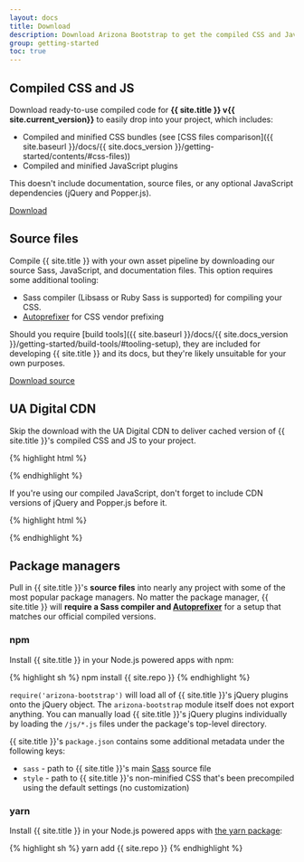 ```yaml
---
layout: docs
title: Download
description: Download Arizona Bootstrap to get the compiled CSS and JavaScript, source code, or include it with your favorite package managers like npm, RubyGems, and more.
group: getting-started
toc: true
---
```


## Compiled CSS and JS

Download ready-to-use compiled code for **{{ site.title }} v{{ site.current_version}}** to easily drop into your project, which includes:

- Compiled and minified CSS bundles (see [CSS files comparison]({{ site.baseurl }}/docs/{{ site.docs_version }}/getting-started/contents/#css-files))
- Compiled and minified JavaScript plugins

This doesn't include documentation, source files, or any optional JavaScript dependencies (jQuery and Popper.js).

<a href="{{ site.download.dist }}" class="btn btn-bd-red" onclick="ga('send', 'event', 'Getting started', 'Download', 'Download {{ site.title }}');">Download</a>

## Source files

Compile {{ site.title }} with your own asset pipeline by downloading our source Sass, JavaScript, and documentation files. This option requires some additional tooling:

- Sass compiler (Libsass or Ruby Sass is supported) for compiling your CSS.
- [Autoprefixer](https://github.com/postcss/autoprefixer) for CSS vendor prefixing

Should you require [build tools]({{ site.baseurl }}/docs/{{ site.docs_version }}/getting-started/build-tools/#tooling-setup), they are included for developing {{ site.title }} and its docs, but they're likely unsuitable for your own purposes.

<a href="{{ site.download.source }}" class="btn btn-bd-red" onclick="ga('send', 'event', 'Getting started', 'Download', 'Download source');">Download source</a>

## UA Digital CDN

Skip the download with the UA Digital CDN to deliver cached version of {{ site.title }}'s compiled CSS and JS to your project.

{% highlight html %}
<link rel="stylesheet" href="{{ site.cdn.css }}" crossorigin="anonymous">
<script src="{{ site.cdn.js }}" crossorigin="anonymous"></script>
{% endhighlight %}

If you're using our compiled JavaScript, don't forget to include CDN versions of jQuery and Popper.js before it.

{% highlight html %}
<script src="{{ site.cdn.jquery }}" integrity="{{ site.cdn.jquery_hash }}" crossorigin="anonymous"></script>
<script src="{{ site.cdn.popper }}" integrity="{{ site.cdn.popper_hash }}" crossorigin="anonymous"></script>
{% endhighlight %}

## Package managers

Pull in {{ site.title }}'s **source files** into nearly any project with some of the most popular package managers. No matter the package manager, {{ site.title }} will **require a Sass compiler and [Autoprefixer](https://github.com/postcss/autoprefixer)** for a setup that matches our official compiled versions.

### npm

Install {{ site.title }} in your Node.js powered apps with npm:

{% highlight sh %}
npm install {{ site.repo }}
{% endhighlight %}

`require('arizona-bootstrap')` will load all of {{ site.title }}'s jQuery plugins onto the jQuery object. The `arizona-bootstrap` module itself does not export anything. You can manually load {{ site.title }}'s jQuery plugins individually by loading the `/js/*.js` files under the package's top-level directory.

{{ site.title }}'s `package.json` contains some additional metadata under the following keys:

- `sass` - path to {{ site.title }}'s main [Sass](https://sass-lang.com/) source file
- `style` - path to {{ site.title }}'s non-minified CSS that's been precompiled using the default settings (no customization)

### yarn

Install {{ site.title }} in your Node.js powered apps with [the yarn package](https://yarnpkg.com/en/package/bootstrap):

{% highlight sh %}
yarn add {{ site.repo }}
{% endhighlight %}
